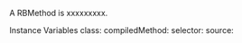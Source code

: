 A RBMethod is xxxxxxxxx.Instance Variables	class:		<Object>	compiledMethod:		<Object>	selector:		<Object>	source:		<Object>class	- xxxxxcompiledMethod	- xxxxxselector	- xxxxxsource	- xxxxx